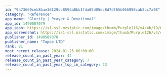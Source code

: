 ```yaml
---
id: "9a73669ceb8bae36129cc8596a8bb1fda05d05ec8d7df65b066950cab8cc7a08"
category: "Reference"
app_name: "Glorify | Prayer & Devotional"
app_id: 1490587079
app_icon: https://is1-ssl.mzstatic.com/image/thumb/Purple116/v4/4b/19/64/4b196443-d7ee-1803-b81b-28a1870c77e8/AppIcon-0-0-1x_U007emarketing-0-10-0-85-220.png/1024x1024bb.png
app_screenshot: https://is1-ssl.mzstatic.com/image/thumb/Purple126/v4/c5/ff/34/c5ff3418-66b9-5af5-7566-9cdaf2caebea/d0b6b379-8304-4efd-8647-84e04a96635c_EN_APPLE-APP-STORE_SCREENS-2688_x_1242_1.jpg/1242x2688bb.png
publisher_id: 1490587078
publisher_name: "Tupoe LTD"
rank: 81
most_recent_release: 2024-01-25 00:00:00
release_count_in_past_year: 42
release_count_in_past_year_category: 7
release_count_in_past_year_top_in_category: 23
---
```

